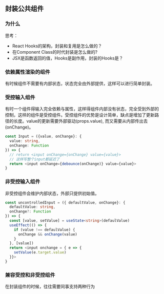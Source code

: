 ## 封装公共组件

### 为什么
思考：
- React Hooks的架构，封装和复用是怎么做的？
- 在Component Class的时代封装是怎么做的?
- JSX是函数返回的值，Hooks是副作用，封装的Hooks是？
### 依赖属性渲染的组件
有时候组件不需要有内部状态，状态完全由外部提供，这样可以进行简单封装。 
### 受控输入组件
有时一个组件得输入完全依赖与属性，这样得组件内部没有状态，完全受到外部的控制，这样的组件是受控组件。受控组件的优势是设计简单，缺点是增加了更新路径的长度。value的更新需要外部驱动(props.value),
而又需要从内部传出去(onChange)。
```ts
const Input = ({value, onChange}: {
  value: string,
  onChange: Function
}) => {
  // return <input onChange={onChange} value={value}>
  // 这样写整个input都延迟了
  return <input onChange={debounce(onChange)} value={value}>
}
```
### 非受控输入组件
非受控组件会维护内部状态，外部只提供初始值。
```ts
const uncontrolledInput = ({ defaultValue, onChange}: {
  defaultValue: string,
  onChange?: Function
}) => {
  const [value, setValue] = useState<string>(defaulValue)
  useEffect(() => {
    if (value !== defaulValue) {
      onChange && onChange(value)
    }
  }, [value])
  return <input onchange = { e => {
    setValue(e.target.value)
  }}>
}
```

### 兼容受控和非受控组件
在封装组件的时候，往往需要同事支持两种行为
```ts

```